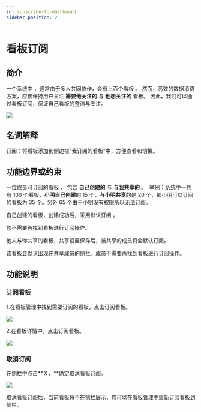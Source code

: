 ```yaml
---
id: subscribe-to-dashboard
sidebar_position: 2
---
```


# 看板订阅

## 简介[](#jian-jie)

一个系统中 ，通常由于多人共同协作，会有上百个看板 。 然而，高效的数据消费方案，应该保持用户关注 **需要他关注的** 与 **他想关注的** 看板。 因此，我们可以通过看板订阅，保证自己看板的整洁与专注。

![](https://3953104361-files.gitbook.io/~/files/v0/b/gitbook-legacy-files/o/assets%2F-M2qbZInaXgdm8kkNosp%2F-MkLnBLTy1C-i06gAJ_k%2F-MkLnCWk_YVR3Uhn55V8%2Fimage.png?alt=media&token=d1be70d4-b3c7-41b8-9eda-705e8940c92d)

## 名词解释[](#ming-ci-jie-shi)

订阅：将看板添加到侧边栏“我订阅的看板”中，方便查看和切换。

## 功能边界或约束[](#gong-neng-bian-jie-huo-yue-shu)

一位成员可订阅的看板 ， 包含 **自己创建的** 与 **与我共享的** 。 ‌ 举例：系统中一共有 100 个看板，**小明自己创建**的 15 个，**与小明共享**的是 20 个，那小明可以订阅的看板为 35 个。另外 65 个由于小明没有权限所以无法订阅。

自己创建的看板，创建成功后，采用默认订阅 。

您不需要再找到看板进行订阅操作。

他人与你共享的看板，共享设置保存后，被共享的成员将会默认订阅。

该看板会默认出现在共享成员的侧栏。成员不需要再找到看板进行订阅操作。

## 功能说明[](#gong-neng-shuo-ming)

### 订阅看板[](#ding-yue-kan-ban)

1.在看板管理中找到需要订阅的看板，点击订阅看板。

![](https://3953104361-files.gitbook.io/~/files/v0/b/gitbook-legacy-files/o/assets%2F-M2qbZInaXgdm8kkNosp%2F-MkLnBLTy1C-i06gAJ_k%2F-MkLnJ9O5FdSZb4hGqiG%2Fimage.png?alt=media&token=3c754d2c-3cc1-4894-b8cf-13ea67561d75)

2.在看板详情中，点击订阅看板。

![](https://3953104361-files.gitbook.io/~/files/v0/b/gitbook-legacy-files/o/assets%2F-M2qbZInaXgdm8kkNosp%2F-MkLnBLTy1C-i06gAJ_k%2F-MkLndLb-tfmJENnSyxx%2Fimage.png?alt=media&token=b1be31f9-6ce9-4a36-a686-eb76288c2f58)

### 取消订阅[](#qu-xiao-ding-yue)

在侧栏中点击**Ｘ，**确定取消看板订阅。

![](https://3953104361-files.gitbook.io/~/files/v0/b/gitbook-legacy-files/o/assets%2F-M2qbZInaXgdm8kkNosp%2F-MkLnBLTy1C-i06gAJ_k%2F-MkLnm0J92gJVC9kE3m9%2Fimage.png?alt=media&token=14f2ea55-a53c-42be-be1c-57da9e3821ff)

取消看板订阅后，当前看板将不在侧栏展示，您可以在看板管理中重新订阅看板到侧栏。

​
